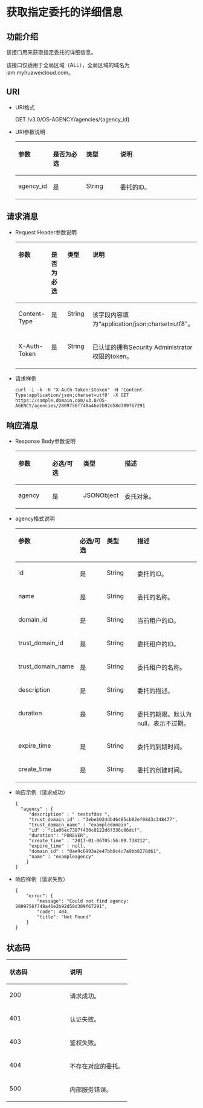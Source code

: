 # 获取指定委托的详细信息<a name="ZH-CN_TOPIC_0110485115"></a>

## 功能介绍<a name="s36503fb4dda1401485a5ab530ea8f66b"></a>

该接口用来获取指定委托的详细信息。

该接口仅适用于全局区域（ALL），全局区域的域名为iam.myhuaweicloud.com。

## URI<a name="s2339ea48eec24adc99e07c3541c34fd2"></a>

-   URI格式

    GET /v3.0/OS-AGENCY/agencies/\{agency\_id\}


-   URI参数说明

    <a name="t6291eea5fc264bfd8162fe7014f8440f"></a>
    <table><thead align="left"><tr id="re8778fedf2164e38a64533e81522755f"><th class="cellrowborder" valign="top" width="18.360000000000003%" id="mcps1.1.5.1.1"><p id="a97c497b94baf4446bb571a6f1c75fb69"><a name="a97c497b94baf4446bb571a6f1c75fb69"></a><a name="a97c497b94baf4446bb571a6f1c75fb69"></a>参数</p>
    </th>
    <th class="cellrowborder" valign="top" width="18.48%" id="mcps1.1.5.1.2"><p id="a744b57ba61714c6bb83f4b5504eef297"><a name="a744b57ba61714c6bb83f4b5504eef297"></a><a name="a744b57ba61714c6bb83f4b5504eef297"></a>是否为必选</p>
    </th>
    <th class="cellrowborder" valign="top" width="18.86%" id="mcps1.1.5.1.3"><p id="ae6291ebea0e44a6cb638eb1e2c1185eb"><a name="ae6291ebea0e44a6cb638eb1e2c1185eb"></a><a name="ae6291ebea0e44a6cb638eb1e2c1185eb"></a>类型</p>
    </th>
    <th class="cellrowborder" valign="top" width="44.3%" id="mcps1.1.5.1.4"><p id="a0cf8c9445ae1483d8ad4fe6e5b8a5db1"><a name="a0cf8c9445ae1483d8ad4fe6e5b8a5db1"></a><a name="a0cf8c9445ae1483d8ad4fe6e5b8a5db1"></a>说明</p>
    </th>
    </tr>
    </thead>
    <tbody><tr id="r0dd7bceb9716442e9a6ec16670d25b6f"><td class="cellrowborder" valign="top" width="18.360000000000003%" headers="mcps1.1.5.1.1 "><p id="a01635016720e46dda52190ae5421ada6"><a name="a01635016720e46dda52190ae5421ada6"></a><a name="a01635016720e46dda52190ae5421ada6"></a>agency_id</p>
    </td>
    <td class="cellrowborder" valign="top" width="18.48%" headers="mcps1.1.5.1.2 "><p id="a8fff268c151d428ab42a702eb86e8b7f"><a name="a8fff268c151d428ab42a702eb86e8b7f"></a><a name="a8fff268c151d428ab42a702eb86e8b7f"></a>是</p>
    </td>
    <td class="cellrowborder" valign="top" width="18.86%" headers="mcps1.1.5.1.3 "><p id="a92669e3af94741c1ab4c7a2b6f58eda0"><a name="a92669e3af94741c1ab4c7a2b6f58eda0"></a><a name="a92669e3af94741c1ab4c7a2b6f58eda0"></a>String</p>
    </td>
    <td class="cellrowborder" valign="top" width="44.3%" headers="mcps1.1.5.1.4 "><p id="ab78da539961e410488bb111b286c37e5"><a name="ab78da539961e410488bb111b286c37e5"></a><a name="ab78da539961e410488bb111b286c37e5"></a>委托的ID。</p>
    </td>
    </tr>
    </tbody>
    </table>


## 请求消息<a name="sbcffd2bbf8af419e926a600285ea5bc7"></a>

-   Request Header参数说明

    <a name="tb45afea993304d65ae94938f012eba43"></a>
    <table><thead align="left"><tr id="r7f80cf64dfae486c90907adb768dd44e"><th class="cellrowborder" valign="top" width="18.831883188318834%" id="mcps1.1.5.1.1"><p id="a8ab780bdd5f243de9ce817817e83f84a"><a name="a8ab780bdd5f243de9ce817817e83f84a"></a><a name="a8ab780bdd5f243de9ce817817e83f84a"></a>参数</p>
    </th>
    <th class="cellrowborder" valign="top" width="17.92179217921792%" id="mcps1.1.5.1.2"><p id="a613d1bcfb0f64722aa04b39a13fc781b"><a name="a613d1bcfb0f64722aa04b39a13fc781b"></a><a name="a613d1bcfb0f64722aa04b39a13fc781b"></a>是否为必选</p>
    </th>
    <th class="cellrowborder" valign="top" width="18.93189318931893%" id="mcps1.1.5.1.3"><p id="a205eb350ccb74ee3b17487dfd1a38dcd"><a name="a205eb350ccb74ee3b17487dfd1a38dcd"></a><a name="a205eb350ccb74ee3b17487dfd1a38dcd"></a>类型</p>
    </th>
    <th class="cellrowborder" valign="top" width="44.314431443144315%" id="mcps1.1.5.1.4"><p id="ac68925a0412e427799956a02080a6511"><a name="ac68925a0412e427799956a02080a6511"></a><a name="ac68925a0412e427799956a02080a6511"></a>说明</p>
    </th>
    </tr>
    </thead>
    <tbody><tr id="r344ac8f84aee49b2ae975b457f235650"><td class="cellrowborder" valign="top" width="18.831883188318834%" headers="mcps1.1.5.1.1 "><p id="a17be99209c3345b6b3e708ecfdedd5d3"><a name="a17be99209c3345b6b3e708ecfdedd5d3"></a><a name="a17be99209c3345b6b3e708ecfdedd5d3"></a>Content-Type</p>
    </td>
    <td class="cellrowborder" valign="top" width="17.92179217921792%" headers="mcps1.1.5.1.2 "><p id="a3973d9ed759e4800a38fa32718a23fb6"><a name="a3973d9ed759e4800a38fa32718a23fb6"></a><a name="a3973d9ed759e4800a38fa32718a23fb6"></a>是</p>
    </td>
    <td class="cellrowborder" valign="top" width="18.93189318931893%" headers="mcps1.1.5.1.3 "><p id="a746a18019c784abea559fcba71e57bbd"><a name="a746a18019c784abea559fcba71e57bbd"></a><a name="a746a18019c784abea559fcba71e57bbd"></a>String</p>
    </td>
    <td class="cellrowborder" valign="top" width="44.314431443144315%" headers="mcps1.1.5.1.4 "><p id="a9dccb848184b44e3a91b8b6cd3ffcea3"><a name="a9dccb848184b44e3a91b8b6cd3ffcea3"></a><a name="a9dccb848184b44e3a91b8b6cd3ffcea3"></a>该字段内容填为“application/json;charset=utf8”。</p>
    </td>
    </tr>
    <tr id="r25e088c58abf46768e117ddffaf873e5"><td class="cellrowborder" valign="top" width="18.831883188318834%" headers="mcps1.1.5.1.1 "><p id="a1fa28271dd5943e9a50cc9473579ea44"><a name="a1fa28271dd5943e9a50cc9473579ea44"></a><a name="a1fa28271dd5943e9a50cc9473579ea44"></a>X-Auth-Token</p>
    </td>
    <td class="cellrowborder" valign="top" width="17.92179217921792%" headers="mcps1.1.5.1.2 "><p id="a2b773e3ae9cc483c9f43ff6b5e8ada89"><a name="a2b773e3ae9cc483c9f43ff6b5e8ada89"></a><a name="a2b773e3ae9cc483c9f43ff6b5e8ada89"></a>是</p>
    </td>
    <td class="cellrowborder" valign="top" width="18.93189318931893%" headers="mcps1.1.5.1.3 "><p id="a5679cafe1820455a8b77e943132c9b1e"><a name="a5679cafe1820455a8b77e943132c9b1e"></a><a name="a5679cafe1820455a8b77e943132c9b1e"></a>String</p>
    </td>
    <td class="cellrowborder" valign="top" width="44.314431443144315%" headers="mcps1.1.5.1.4 "><p id="p2415579113410"><a name="p2415579113410"></a><a name="p2415579113410"></a>已认证的拥有Security Administrator权限的token。</p>
    </td>
    </tr>
    </tbody>
    </table>


-   请求样例

    ```
    curl -i -k -H "X-Auth-Token:$token" -H 'Content-Type:application/json;charset=utf8' -X GET https://sample.domain.com/v3.0/OS-AGENCY/agencies/2809756f748a46e2b92d58d309f67291
    ```


## 响应消息<a name="sed24aad8f88845808087e3d1564c877a"></a>

-   Response Body参数说明

    <a name="t25fa11869fcc4bbe930214e8b3a352a8"></a>
    <table><thead align="left"><tr id="r607717c6cad24f3085d946d96e8706f6"><th class="cellrowborder" valign="top" width="19.03%" id="mcps1.1.5.1.1"><p id="a60b8a28cb4a14f4d957e11fbb5ed3491"><a name="a60b8a28cb4a14f4d957e11fbb5ed3491"></a><a name="a60b8a28cb4a14f4d957e11fbb5ed3491"></a>参数</p>
    </th>
    <th class="cellrowborder" valign="top" width="18%" id="mcps1.1.5.1.2"><p id="a18979c4eb8f144c889953807a71fe2c0"><a name="a18979c4eb8f144c889953807a71fe2c0"></a><a name="a18979c4eb8f144c889953807a71fe2c0"></a>必选/可选</p>
    </th>
    <th class="cellrowborder" valign="top" width="18.66%" id="mcps1.1.5.1.3"><p id="aac65acd7fc7b4c96933b30be7d73b987"><a name="aac65acd7fc7b4c96933b30be7d73b987"></a><a name="aac65acd7fc7b4c96933b30be7d73b987"></a>类型</p>
    </th>
    <th class="cellrowborder" valign="top" width="44.31%" id="mcps1.1.5.1.4"><p id="ae0490d31122747f29843f4295fab3147"><a name="ae0490d31122747f29843f4295fab3147"></a><a name="ae0490d31122747f29843f4295fab3147"></a>描述</p>
    </th>
    </tr>
    </thead>
    <tbody><tr id="rae278792d71a4337b1b3ebb9d3cee2d8"><td class="cellrowborder" valign="top" width="19.03%" headers="mcps1.1.5.1.1 "><p id="ac8b2e0e1384f4dfc8cdea40e1b2992d5"><a name="ac8b2e0e1384f4dfc8cdea40e1b2992d5"></a><a name="ac8b2e0e1384f4dfc8cdea40e1b2992d5"></a>agency</p>
    </td>
    <td class="cellrowborder" valign="top" width="18%" headers="mcps1.1.5.1.2 "><p id="a3f02f98df8b4493c810f2017e8d18dd0"><a name="a3f02f98df8b4493c810f2017e8d18dd0"></a><a name="a3f02f98df8b4493c810f2017e8d18dd0"></a>是</p>
    </td>
    <td class="cellrowborder" valign="top" width="18.66%" headers="mcps1.1.5.1.3 "><p id="a20eedf6a66c144868d14c84c17b47526"><a name="a20eedf6a66c144868d14c84c17b47526"></a><a name="a20eedf6a66c144868d14c84c17b47526"></a>JSONObject</p>
    </td>
    <td class="cellrowborder" valign="top" width="44.31%" headers="mcps1.1.5.1.4 "><p id="adba154707b0049a19d9f6c70c5ff6936"><a name="adba154707b0049a19d9f6c70c5ff6936"></a><a name="adba154707b0049a19d9f6c70c5ff6936"></a>委托对象。</p>
    </td>
    </tr>
    </tbody>
    </table>

-   agency格式说明

    <a name="t3569e2cb0b40452ea0e83fb292b859e5"></a>
    <table><thead align="left"><tr id="rb53069b8d1eb462fa66996b440338176"><th class="cellrowborder" valign="top" width="19.16%" id="mcps1.1.5.1.1"><p id="ad2aea534f0c44c879365bbd7cb51e841"><a name="ad2aea534f0c44c879365bbd7cb51e841"></a><a name="ad2aea534f0c44c879365bbd7cb51e841"></a>参数</p>
    </th>
    <th class="cellrowborder" valign="top" width="17.87%" id="mcps1.1.5.1.2"><p id="ac0c7e8f28af84e26bc33fe9cf1b5ebfc"><a name="ac0c7e8f28af84e26bc33fe9cf1b5ebfc"></a><a name="ac0c7e8f28af84e26bc33fe9cf1b5ebfc"></a>必选/可选</p>
    </th>
    <th class="cellrowborder" valign="top" width="18.66%" id="mcps1.1.5.1.3"><p id="aeb016c28eec04faabb5ceeb1d4ffa4c2"><a name="aeb016c28eec04faabb5ceeb1d4ffa4c2"></a><a name="aeb016c28eec04faabb5ceeb1d4ffa4c2"></a>类型</p>
    </th>
    <th class="cellrowborder" valign="top" width="44.31%" id="mcps1.1.5.1.4"><p id="aaddd44dcbbcb4928984b80fc37db9e16"><a name="aaddd44dcbbcb4928984b80fc37db9e16"></a><a name="aaddd44dcbbcb4928984b80fc37db9e16"></a>描述</p>
    </th>
    </tr>
    </thead>
    <tbody><tr id="rc67d25388ccc4936bf669f8b03cc5dce"><td class="cellrowborder" valign="top" width="19.16%" headers="mcps1.1.5.1.1 "><p id="a869d171e01144487b40b3e032d2b0494"><a name="a869d171e01144487b40b3e032d2b0494"></a><a name="a869d171e01144487b40b3e032d2b0494"></a>id</p>
    </td>
    <td class="cellrowborder" valign="top" width="17.87%" headers="mcps1.1.5.1.2 "><p id="a0ec0116e422c417787f296699fefdcfd"><a name="a0ec0116e422c417787f296699fefdcfd"></a><a name="a0ec0116e422c417787f296699fefdcfd"></a>是</p>
    </td>
    <td class="cellrowborder" valign="top" width="18.66%" headers="mcps1.1.5.1.3 "><p id="a2647e138433742f783bce25e4d316203"><a name="a2647e138433742f783bce25e4d316203"></a><a name="a2647e138433742f783bce25e4d316203"></a>String</p>
    </td>
    <td class="cellrowborder" valign="top" width="44.31%" headers="mcps1.1.5.1.4 "><p id="aa713c1b55c0e4b3781ae99a460b8bfe5"><a name="aa713c1b55c0e4b3781ae99a460b8bfe5"></a><a name="aa713c1b55c0e4b3781ae99a460b8bfe5"></a>委托的ID。</p>
    </td>
    </tr>
    <tr id="r07650a1931e843a3b291fd57afe6128d"><td class="cellrowborder" valign="top" width="19.16%" headers="mcps1.1.5.1.1 "><p id="a255e1ca9bc38426784be7ce00dee0d07"><a name="a255e1ca9bc38426784be7ce00dee0d07"></a><a name="a255e1ca9bc38426784be7ce00dee0d07"></a>name</p>
    </td>
    <td class="cellrowborder" valign="top" width="17.87%" headers="mcps1.1.5.1.2 "><p id="ad00749f0a9234ab4b1c43ed1aafdf437"><a name="ad00749f0a9234ab4b1c43ed1aafdf437"></a><a name="ad00749f0a9234ab4b1c43ed1aafdf437"></a>是</p>
    </td>
    <td class="cellrowborder" valign="top" width="18.66%" headers="mcps1.1.5.1.3 "><p id="a578411d4594749db8756d35ba09868d1"><a name="a578411d4594749db8756d35ba09868d1"></a><a name="a578411d4594749db8756d35ba09868d1"></a>String</p>
    </td>
    <td class="cellrowborder" valign="top" width="44.31%" headers="mcps1.1.5.1.4 "><p id="ae799bcc10d494c829e70a0bbf7544ee9"><a name="ae799bcc10d494c829e70a0bbf7544ee9"></a><a name="ae799bcc10d494c829e70a0bbf7544ee9"></a>委托的名称。</p>
    </td>
    </tr>
    <tr id="re32936a14b7a401aaf4569d79e335a0b"><td class="cellrowborder" valign="top" width="19.16%" headers="mcps1.1.5.1.1 "><p id="zh-cn_topic_0059029099_p27845782253"><a name="zh-cn_topic_0059029099_p27845782253"></a><a name="zh-cn_topic_0059029099_p27845782253"></a>domain_id</p>
    </td>
    <td class="cellrowborder" valign="top" width="17.87%" headers="mcps1.1.5.1.2 "><p id="a0b499f4e6b4d4c2db256953722d8a81c"><a name="a0b499f4e6b4d4c2db256953722d8a81c"></a><a name="a0b499f4e6b4d4c2db256953722d8a81c"></a>是</p>
    </td>
    <td class="cellrowborder" valign="top" width="18.66%" headers="mcps1.1.5.1.3 "><p id="a3190f3c89b32403089a4d446a2e23817"><a name="a3190f3c89b32403089a4d446a2e23817"></a><a name="a3190f3c89b32403089a4d446a2e23817"></a>String</p>
    </td>
    <td class="cellrowborder" valign="top" width="44.31%" headers="mcps1.1.5.1.4 "><p id="a75d3435e7d4142a9a2c5e3d5d25ad595"><a name="a75d3435e7d4142a9a2c5e3d5d25ad595"></a><a name="a75d3435e7d4142a9a2c5e3d5d25ad595"></a>当前租户的ID。</p>
    </td>
    </tr>
    <tr id="rab3068f3cea141cabb6c40f4f43e3a9e"><td class="cellrowborder" valign="top" width="19.16%" headers="mcps1.1.5.1.1 "><p id="a941143b4db434ff4a13dcc8dca511211"><a name="a941143b4db434ff4a13dcc8dca511211"></a><a name="a941143b4db434ff4a13dcc8dca511211"></a>trust_domain_id</p>
    </td>
    <td class="cellrowborder" valign="top" width="17.87%" headers="mcps1.1.5.1.2 "><p id="a66fb4be839864e21a990acf997567209"><a name="a66fb4be839864e21a990acf997567209"></a><a name="a66fb4be839864e21a990acf997567209"></a>是</p>
    </td>
    <td class="cellrowborder" valign="top" width="18.66%" headers="mcps1.1.5.1.3 "><p id="a7c3ec252bb724217ae8671a90d0a1a5a"><a name="a7c3ec252bb724217ae8671a90d0a1a5a"></a><a name="a7c3ec252bb724217ae8671a90d0a1a5a"></a>String</p>
    </td>
    <td class="cellrowborder" valign="top" width="44.31%" headers="mcps1.1.5.1.4 "><p id="a3bdb32375da74901a01426a287438608"><a name="a3bdb32375da74901a01426a287438608"></a><a name="a3bdb32375da74901a01426a287438608"></a>委托租户的ID。</p>
    </td>
    </tr>
    <tr id="r7368dec090f14838a9c8ee5d521f7fc3"><td class="cellrowborder" valign="top" width="19.16%" headers="mcps1.1.5.1.1 "><p id="aff9f94a84cb34bab8ca18177b2980f16"><a name="aff9f94a84cb34bab8ca18177b2980f16"></a><a name="aff9f94a84cb34bab8ca18177b2980f16"></a>trust_domain_name</p>
    </td>
    <td class="cellrowborder" valign="top" width="17.87%" headers="mcps1.1.5.1.2 "><p id="a4aa7ce67e96243d685f786bc9edf70c8"><a name="a4aa7ce67e96243d685f786bc9edf70c8"></a><a name="a4aa7ce67e96243d685f786bc9edf70c8"></a>是</p>
    </td>
    <td class="cellrowborder" valign="top" width="18.66%" headers="mcps1.1.5.1.3 "><p id="a836164d529e8471c84e84c83af180d93"><a name="a836164d529e8471c84e84c83af180d93"></a><a name="a836164d529e8471c84e84c83af180d93"></a>String</p>
    </td>
    <td class="cellrowborder" valign="top" width="44.31%" headers="mcps1.1.5.1.4 "><p id="ab89c70af3dd74f0f9ee2ffd819cf7341"><a name="ab89c70af3dd74f0f9ee2ffd819cf7341"></a><a name="ab89c70af3dd74f0f9ee2ffd819cf7341"></a>委托租户的名称。</p>
    </td>
    </tr>
    <tr id="rd488a56d696e46d494ba1e14755f6e26"><td class="cellrowborder" valign="top" width="19.16%" headers="mcps1.1.5.1.1 "><p id="aba18a125cfb54f89b38c0e84c5424945"><a name="aba18a125cfb54f89b38c0e84c5424945"></a><a name="aba18a125cfb54f89b38c0e84c5424945"></a>description</p>
    </td>
    <td class="cellrowborder" valign="top" width="17.87%" headers="mcps1.1.5.1.2 "><p id="a9e19836cbf104402bff9101db6e6754e"><a name="a9e19836cbf104402bff9101db6e6754e"></a><a name="a9e19836cbf104402bff9101db6e6754e"></a>是</p>
    </td>
    <td class="cellrowborder" valign="top" width="18.66%" headers="mcps1.1.5.1.3 "><p id="ab869ecdbf8584c978581fe6539dea4a9"><a name="ab869ecdbf8584c978581fe6539dea4a9"></a><a name="ab869ecdbf8584c978581fe6539dea4a9"></a>String</p>
    </td>
    <td class="cellrowborder" valign="top" width="44.31%" headers="mcps1.1.5.1.4 "><p id="a6a274f163f754155a5a0b324163fe939"><a name="a6a274f163f754155a5a0b324163fe939"></a><a name="a6a274f163f754155a5a0b324163fe939"></a>委托的描述。</p>
    </td>
    </tr>
    <tr id="ra4ce5371ad804e45a42687f37c155e4c"><td class="cellrowborder" valign="top" width="19.16%" headers="mcps1.1.5.1.1 "><p id="aadeab5ff4fd44df98eff46b898ae2718"><a name="aadeab5ff4fd44df98eff46b898ae2718"></a><a name="aadeab5ff4fd44df98eff46b898ae2718"></a>duration</p>
    </td>
    <td class="cellrowborder" valign="top" width="17.87%" headers="mcps1.1.5.1.2 "><p id="ab4950168d68949d3a68204b3667f9fe1"><a name="ab4950168d68949d3a68204b3667f9fe1"></a><a name="ab4950168d68949d3a68204b3667f9fe1"></a>是</p>
    </td>
    <td class="cellrowborder" valign="top" width="18.66%" headers="mcps1.1.5.1.3 "><p id="a4e33a665da594e72a0cd9cbe8e80cf51"><a name="a4e33a665da594e72a0cd9cbe8e80cf51"></a><a name="a4e33a665da594e72a0cd9cbe8e80cf51"></a>String</p>
    </td>
    <td class="cellrowborder" valign="top" width="44.31%" headers="mcps1.1.5.1.4 "><p id="zh-cn_topic_0059029099_p332264614915"><a name="zh-cn_topic_0059029099_p332264614915"></a><a name="zh-cn_topic_0059029099_p332264614915"></a>委托的期限。默认为null，表示不过期。</p>
    </td>
    </tr>
    <tr id="r6225b96675214c2a91d6737af369ffb5"><td class="cellrowborder" valign="top" width="19.16%" headers="mcps1.1.5.1.1 "><p id="a6576dc4ddfa9446f9bf4c656afe9d272"><a name="a6576dc4ddfa9446f9bf4c656afe9d272"></a><a name="a6576dc4ddfa9446f9bf4c656afe9d272"></a>expire_time</p>
    </td>
    <td class="cellrowborder" valign="top" width="17.87%" headers="mcps1.1.5.1.2 "><p id="a00c3f060569b4312b17348b43acef0ea"><a name="a00c3f060569b4312b17348b43acef0ea"></a><a name="a00c3f060569b4312b17348b43acef0ea"></a>是</p>
    </td>
    <td class="cellrowborder" valign="top" width="18.66%" headers="mcps1.1.5.1.3 "><p id="a0da3b5ea27904722bb402a80a813f846"><a name="a0da3b5ea27904722bb402a80a813f846"></a><a name="a0da3b5ea27904722bb402a80a813f846"></a>String</p>
    </td>
    <td class="cellrowborder" valign="top" width="44.31%" headers="mcps1.1.5.1.4 "><p id="a862662093e4e4d249b2c3511f83843ae"><a name="a862662093e4e4d249b2c3511f83843ae"></a><a name="a862662093e4e4d249b2c3511f83843ae"></a>委托的到期时间。</p>
    </td>
    </tr>
    <tr id="r7ea20c1c582c403e812d83594e1f1335"><td class="cellrowborder" valign="top" width="19.16%" headers="mcps1.1.5.1.1 "><p id="a7c4a24eaa48d4c669de255113521cd90"><a name="a7c4a24eaa48d4c669de255113521cd90"></a><a name="a7c4a24eaa48d4c669de255113521cd90"></a>create_time</p>
    </td>
    <td class="cellrowborder" valign="top" width="17.87%" headers="mcps1.1.5.1.2 "><p id="ae43384673f9846b68a3c04912f049edc"><a name="ae43384673f9846b68a3c04912f049edc"></a><a name="ae43384673f9846b68a3c04912f049edc"></a>是</p>
    </td>
    <td class="cellrowborder" valign="top" width="18.66%" headers="mcps1.1.5.1.3 "><p id="a48ba9289e52c41d3b3bc574f66abc53e"><a name="a48ba9289e52c41d3b3bc574f66abc53e"></a><a name="a48ba9289e52c41d3b3bc574f66abc53e"></a>String</p>
    </td>
    <td class="cellrowborder" valign="top" width="44.31%" headers="mcps1.1.5.1.4 "><p id="a42208d6335104fb1b11c08deaeba95b5"><a name="a42208d6335104fb1b11c08deaeba95b5"></a><a name="a42208d6335104fb1b11c08deaeba95b5"></a>委托的创建时间。</p>
    </td>
    </tr>
    </tbody>
    </table>


-   响应示例（请求成功）

    ```
    {
      "agency" : {
         "description" : " testsfdas ",
         "trust_domain_id" : "3ebe1024db46485cb02ef08d3c348477",
         "trust_domain_name" : "exampledomain",
         "id" : "c1a06ec7387f430c8122d6f336c66dcf",
         "duration": "FOREVER",
         "create_time" : "2017-01-06T05:56:09.738212",
         "expire_time" : null,
         "domain_id" : "0ae9c6993a2e47bb8c4c7a9bb8278d61",
         "name" : "exampleagency"
        }
    }
    ```


-   响应样例（请求失败）

    ```
    {
        "error": {
            "message": "Could not find agency: 2809756f748a46e2b92d58d309f67291",
            "code": 404,
            "title": "Not Found"
        }
    }
    ```


## 状态码<a name="se972eb007e4441e484ef5ac79c584473"></a>

<a name="t8b06a93ca10747e29fd3b64dea06173c"></a>
<table><thead align="left"><tr id="r1ec940eaf58340889f5e8fb0f009f410"><th class="cellrowborder" valign="top" width="50%" id="mcps1.1.3.1.1"><p id="a7c93dd9913234396975a888c15ce6456"><a name="a7c93dd9913234396975a888c15ce6456"></a><a name="a7c93dd9913234396975a888c15ce6456"></a>状态码</p>
</th>
<th class="cellrowborder" valign="top" width="50%" id="mcps1.1.3.1.2"><p id="ac920bc9b10fa49008eac482e95cb421c"><a name="ac920bc9b10fa49008eac482e95cb421c"></a><a name="ac920bc9b10fa49008eac482e95cb421c"></a>说明</p>
</th>
</tr>
</thead>
<tbody><tr id="r1ce3aa7e96274a6581f0ef61379f5949"><td class="cellrowborder" valign="top" width="50%" headers="mcps1.1.3.1.1 "><p id="a05f8cbf4e2054710802506d076f059ff"><a name="a05f8cbf4e2054710802506d076f059ff"></a><a name="a05f8cbf4e2054710802506d076f059ff"></a>200</p>
</td>
<td class="cellrowborder" valign="top" width="50%" headers="mcps1.1.3.1.2 "><p id="af47bc25cdee44ba6a51568a94e6a5d5a"><a name="af47bc25cdee44ba6a51568a94e6a5d5a"></a><a name="af47bc25cdee44ba6a51568a94e6a5d5a"></a>请求成功。</p>
</td>
</tr>
<tr id="r3f126b52888b4652b9d574e1d7bbcfcd"><td class="cellrowborder" valign="top" width="50%" headers="mcps1.1.3.1.1 "><p id="a801d05e8c061494cbe1cdc2937270541"><a name="a801d05e8c061494cbe1cdc2937270541"></a><a name="a801d05e8c061494cbe1cdc2937270541"></a>401</p>
</td>
<td class="cellrowborder" valign="top" width="50%" headers="mcps1.1.3.1.2 "><p id="a38844ff0a7f64956844c28124a6772da"><a name="a38844ff0a7f64956844c28124a6772da"></a><a name="a38844ff0a7f64956844c28124a6772da"></a>认证失败。</p>
</td>
</tr>
<tr id="r5e176a53173f40999e896222b5c9e0f4"><td class="cellrowborder" valign="top" width="50%" headers="mcps1.1.3.1.1 "><p id="a63a2fa26dd544064b11370ddb5f37af4"><a name="a63a2fa26dd544064b11370ddb5f37af4"></a><a name="a63a2fa26dd544064b11370ddb5f37af4"></a>403</p>
</td>
<td class="cellrowborder" valign="top" width="50%" headers="mcps1.1.3.1.2 "><p id="a790bf294e41d4f4c937aa045fe3cb392"><a name="a790bf294e41d4f4c937aa045fe3cb392"></a><a name="a790bf294e41d4f4c937aa045fe3cb392"></a>鉴权失败。</p>
</td>
</tr>
<tr id="r8d51e02d519147318263f1c8719ea685"><td class="cellrowborder" valign="top" width="50%" headers="mcps1.1.3.1.1 "><p id="a9df93643ef2e4b19925e86d72c387c28"><a name="a9df93643ef2e4b19925e86d72c387c28"></a><a name="a9df93643ef2e4b19925e86d72c387c28"></a>404</p>
</td>
<td class="cellrowborder" valign="top" width="50%" headers="mcps1.1.3.1.2 "><p id="a1e975e293c9e4820be838c9b84dadbdb"><a name="a1e975e293c9e4820be838c9b84dadbdb"></a><a name="a1e975e293c9e4820be838c9b84dadbdb"></a>不存在对应的委托。</p>
</td>
</tr>
<tr id="r11c290b3394f44729ac60352d293a6e3"><td class="cellrowborder" valign="top" width="50%" headers="mcps1.1.3.1.1 "><p id="a69d0d5b6aace4fb89538664c3230628e"><a name="a69d0d5b6aace4fb89538664c3230628e"></a><a name="a69d0d5b6aace4fb89538664c3230628e"></a>500</p>
</td>
<td class="cellrowborder" valign="top" width="50%" headers="mcps1.1.3.1.2 "><p id="af0b8fda361844aa691eb39e8e70e7c80"><a name="af0b8fda361844aa691eb39e8e70e7c80"></a><a name="af0b8fda361844aa691eb39e8e70e7c80"></a>内部服务错误。</p>
</td>
</tr>
</tbody>
</table>


